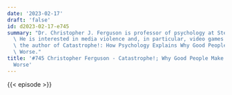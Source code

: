 ```yaml
---
date: '2023-02-17'
draft: 'false'
id: d2023-02-17-e745
summary: "Dr. Christopher J. Ferguson is professor of psychology at Stetson University.\
  \ He is interested in media violence and, in particular, video games. He\u2019s\
  \ the author of Catastrophe!: How Psychology Explains Why Good People Make Bad Situations\
  \ Worse."
title: '#745 Christopher Ferguson - Catastrophe!; Why Good People Make Bad Situations
  Worse'
---
```

{{< episode >}}
